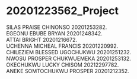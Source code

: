 # 20201223562_Project

SILAS  PRAISE CHINONSO    20201253282.       
EGEONU EBUBE BRYAN        20201248342.        
ATTAI BRIGHT              20201216672.        
UCHENNA MICHEAL FRANCIS   20201220992.      
CHILEZIEM BLESSED UGOCHUKWU 20201251232.       
NWOSU PROSPER CHUKWUEMEKA  20201253132.      
OKECHUKWU LUCKY CHISOM    20212297782.       
ANEKE SOMTOCHUKWU PROSPER 20201212352.       
